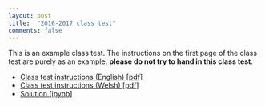 ```yaml
---
layout: post
title:  "2016-2017 class test"
comments: false
---
```


This is an example class test. The instructions on the first page of the class
test are purely as an example: **please do not try to hand in this class test**.

- [Class test instructions (English) [pdf]]({{site.baseurl}}/assets/classtests/2016-2017/main.pdf)
- [Class test instructions (Welsh) [pdf]]({{site.baseurl}}/assets/classtests/2016-2017/prif.pdf)
- [Solution
  [ipynb]](https://gist.github.com/drvinceknight/dd702b98b87eeed1ef7f58e97f77906c)
